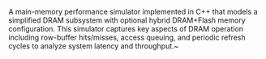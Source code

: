 A main-memory performance simulator implemented in C++ that models a simplified DRAM subsystem with optional hybrid DRAM+Flash memory configuration. This simulator captures key aspects of DRAM operation including row-buffer hits/misses, access queuing, and periodic refresh cycles to analyze system latency and throughput.~